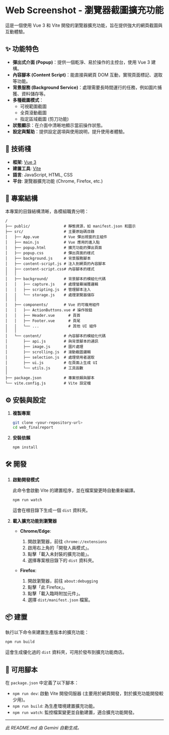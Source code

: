 # Web Screenshot - 瀏覽器截圖擴充功能

這是一個使用 Vue 3 和 Vite 開發的瀏覽器擴充功能，旨在提供強大的網頁截圖與互動體驗。

## ✨ 功能特色

*   **彈出式介面 (Popup)**：提供一個乾淨、易於操作的主控台，使用 Vue 3 建構。
*   **內容腳本 (Content Script)**：能直接與網頁 DOM 互動，實現頁面標記、選取等功能。
*   **背景服務 (Background Service)**：處理需要長時間運行的任務，例如圖片捕獲、資料儲存等。
*   **多種截圖模式**：
    *   可視範圍截圖
    *   全頁滾動截圖
    *   指定區域截圖 (剪刀功能)
*   **狀態顯示**：在介面中清晰地顯示當前操作狀態。
*   **設定與幫助**：提供設定選項與使用說明，提升使用者體驗。

## 🚀 技術棧

*   **框架**: [Vue 3](https://vuejs.org/)
*   **建置工具**: [Vite](https://vitejs.dev/)
*   **語言**: JavaScript, HTML, CSS
*   **平台**: 瀏覽器擴充功能 (Chrome, Firefox, etc.)

## 📂 專案結構

本專案的目錄結構清晰，各模組職責分明：

```
/
├── public/               # 靜態資源，如 manifest.json 和圖示
├── src/                  # 主要原始碼目錄
│   ├── App.vue           # Vue 彈出視窗的主組件
│   ├── main.js           # Vue 應用的進入點
│   ├── popup.html        # 擴充功能的彈出頁面
│   ├── popup.css         # 彈出頁面的樣式
│   ├── background.js     # 背景服務腳本
│   ├── content-script.js # 注入到網頁的內容腳本
│   ├── content-script.css# 內容腳本的樣式
│   │
│   ├── background/       # 背景腳本的模組化代碼
│   │   ├── capture.js    # 處理螢幕捕獲邏輯
│   │   ├── scripting.js  # 管理腳本注入
│   │   └── storage.js    # 處理瀏覽器儲存
│   │
│   ├── components/       # Vue 的可複用組件
│   │   ├── ActionButtons.vue # 操作按鈕
│   │   ├── Header.vue      # 頁首
│   │   ├── Footer.vue      # 頁尾
│   │   └── ...             # 其他 UI 組件
│   │
│   └── content/          # 內容腳本的模組化代碼
│       ├── api.js        # 與背景腳本的通訊
│       ├── image.js      # 圖片處理
│       ├── scrolling.js  # 滾動截圖邏輯
│       ├── selection.js  # 處理使用者選取
│       ├── ui.js         # 在頁面上生成 UI
│       └── utils.js      # 工具函數
│
├── package.json          # 專案依賴與腳本
└── vite.config.js        # Vite 設定檔
```

## ⚙️ 安裝與設定

1.  **複製專案**
    ```bash
    git clone <your-repository-url>
    cd web_finalreport
    ```

2.  **安裝依賴**
    ```bash
    npm install
    ```

## 🛠️ 開發

1.  **啟動開發模式**

    此命令會啟動 Vite 的建置程序，並在檔案變更時自動重新編譯。
    ```bash
    npm run watch
    ```
    這會在根目錄下生成一個 `dist` 資料夾。

2.  **載入擴充功能到瀏覽器**

    *   **Chrome/Edge**:
        1.  開啟瀏覽器，前往 `chrome://extensions`
        2.  啟用右上角的「開發人員模式」。
        3.  點擊「載入未封裝的擴充功能」。
        4.  選擇專案根目錄下的 `dist` 資料夾。

    *   **Firefox**:
        1.  開啟瀏覽器，前往 `about:debugging`
        2.  點擊「此 Firefox」。
        3.  點擊「載入臨時附加元件」。
        4.  選擇 `dist/manifest.json` 檔案。

## 📦 建置

執行以下命令來建置生產版本的擴充功能：

```bash
npm run build
```
這會生成優化過的 `dist` 資料夾，可用於發布到擴充功能商店。

## 📜 可用腳本

在 `package.json` 中定義了以下腳本：

*   `npm run dev`: 啟動 Vite 開發伺服器 (主要用於網頁開發，對於擴充功能開發較少用)。
*   `npm run build`: 為生產環境建置擴充功能。
*   `npm run watch`: 監控檔案變更並自動建置，適合擴充功能開發。

---
*此 README.md 由 Gemini 自動生成。*
